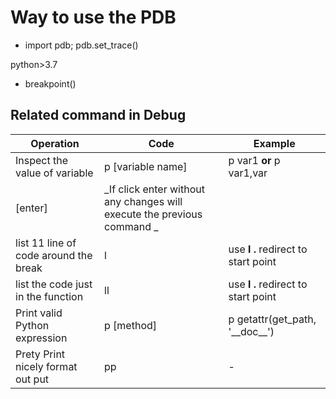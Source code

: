 # Way to use the PDB

- import pdb; pdb.set_trace()
  
python>3.7
- breakpoint()

## Related command in Debug

Operation | Code | Example
---------|----------|---------
 Inspect the value of variable | p [variable name] | p var1 **or** p var1,var
 [enter] | _If click enter without any changes will execute the previous command _||
 list 11 line of code around the break | l | use **l .** redirect to start point
 list the code just in the function | ll | use **l .** redirect to start point
 Print valid Python expression | p [method] | p getattr(get_path, '\_\_doc\_\_')
 Prety Print nicely format out put | pp |-
